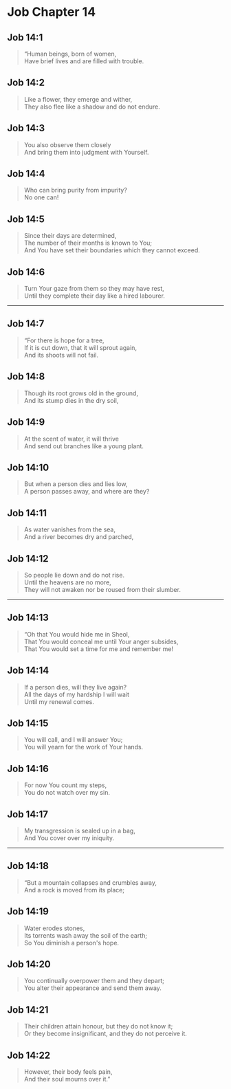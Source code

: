# Job Chapter 14

## Job 14:1

> “Human beings, born of women,  
> Have brief lives and are filled with trouble.

## Job 14:2

> Like a flower, they emerge and wither,  
> They also flee like a shadow and do not endure.

## Job 14:3

> You also observe them closely  
> And bring them into judgment with Yourself.

## Job 14:4

> Who can bring purity from impurity?  
> No one can!

## Job 14:5

> Since their days are determined,  
> The number of their months is known to You;  
> And You have set their boundaries which they cannot exceed.

## Job 14:6

> Turn Your gaze from them so they may have rest,  
> Until they complete their day like a hired labourer.

---

## Job 14:7

> “For there is hope for a tree,  
> If it is cut down, that it will sprout again,  
> And its shoots will not fail.

## Job 14:8

> Though its root grows old in the ground,  
> And its stump dies in the dry soil,

## Job 14:9

> At the scent of water, it will thrive  
> And send out branches like a young plant.

## Job 14:10

> But when a person dies and lies low,  
> A person passes away, and where are they?

## Job 14:11

> As water vanishes from the sea,  
> And a river becomes dry and parched,

## Job 14:12

> So people lie down and do not rise.  
> Until the heavens are no more,  
> They will not awaken nor be roused from their slumber.

---

## Job 14:13

> “Oh that You would hide me in Sheol,  
> That You would conceal me until Your anger subsides,  
> That You would set a time for me and remember me!

## Job 14:14

> If a person dies, will they live again?  
> All the days of my hardship I will wait  
> Until my renewal comes.

## Job 14:15

> You will call, and I will answer You;  
> You will yearn for the work of Your hands.

## Job 14:16

> For now You count my steps,  
> You do not watch over my sin.

## Job 14:17

> My transgression is sealed up in a bag,  
> And You cover over my iniquity.

---

## Job 14:18

> “But a mountain collapses and crumbles away,  
> And a rock is moved from its place;

## Job 14:19

> Water erodes stones,  
> Its torrents wash away the soil of the earth;  
> So You diminish a person's hope.

## Job 14:20

> You continually overpower them and they depart;  
> You alter their appearance and send them away.

## Job 14:21

> Their children attain honour, but they do not know it;  
> Or they become insignificant, and they do not perceive it.

## Job 14:22

> However, their body feels pain,  
> And their soul mourns over it.”
